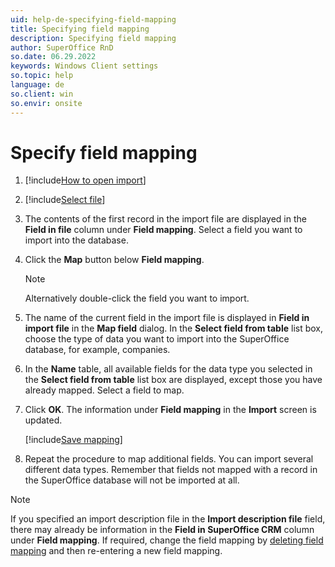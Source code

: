 ```yaml
---
uid: help-de-specifying-field-mapping
title: Specifying field mapping
description: Specifying field mapping
author: SuperOffice RnD
so.date: 06.29.2022
keywords: Windows Client settings
so.topic: help
language: de
so.client: win
so.envir: onsite
---
```


# Specify field mapping

1. [!include[How to open import](includes/open-import.md)]

1. [!include[Select file](includes/step-select-file.md)]

1. The contents of the first record in the import file are displayed in the **Field in file** column under **Field mapping**. Select a field you want to import into the database.

1. Click the **Map** button below **Field mapping**.

    > [!NOTE]
    > Alternatively double-click the field you want to import.

1. The name of the current field in the import file is displayed in **Field in import file** in the **Map field** dialog. In the **Select field from table** list box, choose the type of data you want to import into the SuperOffice database, for example, companies.

1. In the **Name** table, all available fields for the data type you selected in the **Select field from table** list box are displayed, except those you have already mapped. Select a field to map.

1. Click **OK**. The information under **Field mapping** in the **Import** screen is updated.

    [!include[Save mapping](includes/tip-save-mapping.md)]

1. Repeat the procedure to map additional fields. You can import several different data types. Remember that fields not mapped with a record in the SuperOffice database will not be imported at all.

> [!NOTE]
> If you specified an import description file in the **Import description file** field, there may already be information in the **Field in SuperOffice CRM** column under **Field mapping**. If required, change the field mapping by [deleting field mapping][1] and then re-entering a new field mapping.

<!-- Referenced links -->
[1]: deleting-field-mapping.md

<!-- Referenced images -->

